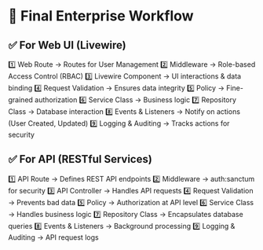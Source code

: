 # 📌 Final Enterprise Workflow

## ✅ For Web UI (Livewire) 
1️⃣ Web Route → Routes for User Management
2️⃣ Middleware → Role-based Access Control (RBAC)
3️⃣ Livewire Component → UI interactions & data binding
4️⃣ Request Validation → Ensures data integrity
5️⃣ Policy → Fine-grained authorization
6️⃣ Service Class → Business logic
7️⃣ Repository Class → Database interaction
8️⃣ Events & Listeners → Notify on actions (User Created, Updated)
9️⃣ Logging & Auditing → Tracks actions for security

## ✅ For API (RESTful Services) 
1️⃣ API Route → Defines REST API endpoints
2️⃣ Middleware → auth:sanctum for security
3️⃣ API Controller → Handles API requests
4️⃣ Request Validation → Prevents bad data
5️⃣ Policy → Authorization at API level
6️⃣ Service Class → Handles business logic
7️⃣ Repository Class → Encapsulates database queries
8️⃣ Events & Listeners → Background processing
9️⃣ Logging & Auditing → API request logs


